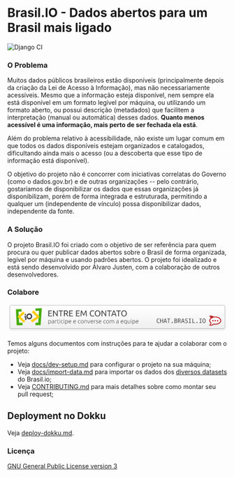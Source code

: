 # Brasil.IO - Dados abertos para um Brasil mais ligado

![Django CI](https://github.com/turicas/brasil.io/workflows/Django%20CI/badge.svg)

### O Problema

Muitos dados públicos brasileiros estão disponíveis (principalmente depois da
criação da Lei de Acesso à Informação), mas não necessariamente acessíveis.
Mesmo que a informação esteja disponível, nem sempre ela está disponível em um
formato legível por máquina, ou utilizando um formato aberto, ou possui
descrição (metadados) que facilitem a interpretação (manual ou automática)
desses dados. **Quanto menos acessível é uma informação, mais perto de ser
fechada ela está**.

Além do problema relativo à acessibilidade, não existe um lugar comum em que
todos os dados disponíveis estejam organizados e catalogados, dificultando
ainda mais o acesso (ou a descoberta que esse tipo de informação está
disponível).

O objetivo do projeto não é concorrer com iniciativas correlatas do Governo
(como o dados.gov.br) e de outras organizações -- pelo contrário, gostaríamos
de disponibilizar os dados que essas organizações já disponibilizam, porém de
forma integrada e estruturada, permitindo a qualquer um (independente de
vínculo) possa disponibilizar dados, independente da fonte.


### A Solução

O projeto Brasil.IO foi criado com o objetivo de ser referência para quem
procura ou quer publicar dados abertos sobre o Brasil de forma organizada,
legível por máquina e usando padrões abertos. O projeto foi idealizado e está
sendo desenvolvido por Álvaro Justen, com a colaboração de outros
desenvolvedores.


### Colabore

[![Entre em contato com o Brasil.IO por chat!](docs/chat-banner.png)](https://chat.brasil.io/)

Temos alguns documentos com instruções para te ajudar a colaborar com o projeto:

- Veja [docs/dev-setup.md](docs/dev-setup.md) para configurar o projeto na sua máquina;
- Veja [docs/import-data.md](docs/import-data.md) para importar os dados dos [diversos datasets](https://brasil.io/datasets/) do Brasil.io;
- Veja [CONTRIBUTING.md](CONTRIBUTING.md) para mais detalhes sobre como montar seu pull request;

## Deployment no Dokku

Veja [deploy-dokku.md](deploy-dokku.md).


### Licença

[GNU General Public License version 3](https://www.gnu.org/licenses/gpl.html)
